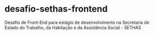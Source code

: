 # desafio-sethas-frontend
Desafio de Front-End para estágio de desenvolvimento na Secretaria de Estado do Trabalho, da Habitação e da Assistência Social - SETHAS
